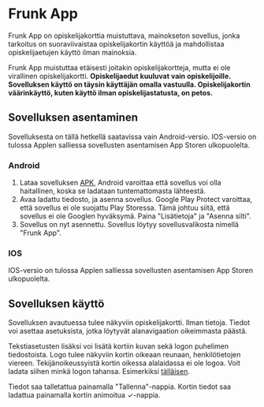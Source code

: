 # Frunk App

Frunk App on opiskelijakorttia muistuttava, mainokseton sovellus, jonka tarkoitus on suoraviivaistaa opiskelijakortin käyttöä ja mahdollistaa opiskelijaetujen käyttö ilman mainoksia.

Frunk App muistuttaa etäisesti joitakin opiskelijakortteja, mutta ei ole virallinen opiskelijakortti. **Opiskelijaedut
kuuluvat vain opiskelijoille. Sovelluksen käyttö on täysin käyttäjän omalla vastuulla. Opiskelijakortin väärinkäyttö, kuten käyttö ilman opiskelijastatusta, on petos.**

## Sovelluksen asentaminen

Sovelluksesta on tällä hetkellä saatavissa vain Android-versio. IOS-versio on tulossa Applen salliessa sovellusten asentamisen App Storen ulkopuolelta.

### Android

1. Lataa sovelluksen [APK](https://github.com/miikkalaitinen/FrunkApp/releases/tag/latest), Android varoittaa että sovellus voi olla haitallinen, koska se ladataan tuntemattomasta lähteestä.
2. Avaa ladattu tiedosto, ja asenna sovellus. Google Play Protect varoittaa, että sovellus ei ole suojattu Play Storessa. Tämä johtuu siitä, että sovellus ei ole Googlen hyväksymä. Paina "Lisätietoja" ja "Asenna silti".
3. Sovellus on nyt asennettu. Sovellus löytyy sovellusvalikosta nimellä "Frunk App".

### IOS

IOS-versio on tulossa Applen salliessa sovellusten asentamisen App Storen ulkopuolelta.

## Sovelluksen käyttö

Sovelluksen avautuessa tulee näkyviin opiskelijakortti. Ilman tietoja. Tiedot voi asettaa asetuksista, jotka löytyvät alanavigaation oikeimmasta päästä.

Tekstiasetusten lisäksi voi lisätä kortiin kuvan sekä logon puhelimen tiedostoista. Logo tulee näkyviin kortin oikeaan reunaan, henkilötietojen viereen. Tekijänoikeussyistä kortin oikessa alalaidassa ei ole logoa. Voit ladata siihen minkä logon tahansa. Esimerkiksi [tälläisen](https://freeimage.host/i/logo.JaY4UNt).

Tiedot saa talletattua painamalla "Tallenna"-nappia.
Kortin tiedot saa ladattua painamalla kortin animoitua ✓-nappia.
